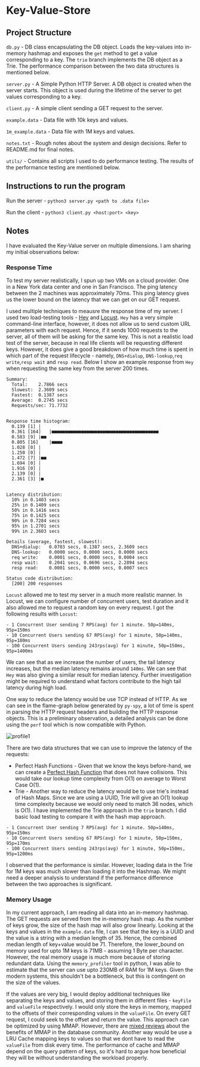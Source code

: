# Key-Value-Store

## Project Structure

`db.py` - DB class encapsulating the DB object. Loads the key-values into in-memory hashmap and exposes the `get` method to get a value corresponding to a key. The `trie` branch implements the DB object as a Trie. The performance comparison between the two data structures is mentioned below.

`server.py` - A Simple Python HTTP Server. A DB object is created when the server starts. This object is used during the lifetime of the server to get values corresponding to a key.

`client.py` - A simple client sending a GET request to the server.

`example.data` - Data file with 10k keys and values.

`1m_example.data` - Data file with 1M keys and values.

`notes.txt` - Rough notes about the system and design decisions. Refer to README.md for final notes.

`utils/` - Contains all scripts I used to do performance testing. The results of the performance testing are mentioned below.

## Instructions to run the program
Run the server - `python3 server.py <path to .data file>`

Run the client - `python3 client.py <host:port> <key>`

## Notes

I have evaluated the Key-Value server on multiple dimensions. I am sharing my initial observations below:

### Response Time
To test my server realistically, I spun up two VMs on a cloud provider. One in a New York data center and one in San Francisco. The ping latency between the 2 machines was approximately 70ms. This ping latency gives us the lower bound on the latency that we can get on our GET request.

I used multiple techniques to meausre the response time of my server. I used two load-testing tools - [Hey](https://github.com/rakyll/hey/tree/master) and [Locust](https://github.com/locustio/locust). `Hey` has a very simple command-line interface, however, it does not allow us to send custom URL parameters with each request. Hence, if it sends 1000 requests to the server, all of them will be asking for the same key. This is not a realistic load test of the server, because in real life clients will be requesting different keys. However, it does give a good breakdown of how much time is spent in which part of the request lifecycle - namely, `DNS+dialup`, `DNS-lookup`,`req write`,`resp wait` and `resp read`. Below I show an example response from `Hey` when requesting the same key from the server 200 times.

```
Summary:
  Total:	2.7866 secs
  Slowest:	2.3609 secs
  Fastest:	0.1387 secs
  Average:	0.2745 secs
  Requests/sec:	71.7732
  

Response time histogram:
  0.139 [1]	|
  0.361 [164]	|■■■■■■■■■■■■■■■■■■■■■■■■■■■■■■■■■■■■■■■■
  0.583 [9]	|■■
  0.805 [16]	|■■■■
  1.028 [0]	|
  1.250 [0]	|
  1.472 [7]	|■■
  1.694 [0]	|
  1.916 [0]	|
  2.139 [0]	|
  2.361 [3]	|■


Latency distribution:
  10% in 0.1403 secs
  25% in 0.1409 secs
  50% in 0.1416 secs
  75% in 0.1425 secs
  90% in 0.7284 secs
  95% in 1.2701 secs
  99% in 2.3603 secs

Details (average, fastest, slowest):
  DNS+dialup:	0.0703 secs, 0.1387 secs, 2.3609 secs
  DNS-lookup:	0.0000 secs, 0.0000 secs, 0.0000 secs
  req write:	0.0001 secs, 0.0000 secs, 0.0004 secs
  resp wait:	0.2041 secs, 0.0696 secs, 2.2894 secs
  resp read:	0.0001 secs, 0.0000 secs, 0.0007 secs

Status code distribution:
  [200]	200 responses

```

`Locust` allowed me to test my server in a much more realistic manner. In Locust, we can configure number of concurrent users, test duration and it also allowed me to request a random key on every request. I got the following results with `Locust`:

```
- 1 Concurrent User sending 7 RPS(avg) for 1 minute. 50p=140ms, 95p=150ms
- 10 Concurrent Users sending 67 RPS(avg) for 1 minute, 50p=140ms, 95p=180ms
- 100 Concurrent Users sending 243rps(avg) for 1 minute, 50p=150ms, 95p=1400ms
```

We can see that as we increase the number of users, the tail latency increases, but the median latency remains around `140ms`. We can see that `Hey` was also giving a similar result for median latency. Further investigation might be required to understand what factors contribute to the high tail latency during high load.

One way to reduce the latency would be use TCP instead of HTTP. As we can see in the flame-graph below generated by `py-spy`, a lot of time is spent in parsing the HTTP request headers and building the HTTP response objects. This is a preliminary observation, a detailed analysis can be done using the `perf` tool which is now compatible with Python. 

![profile1](https://github.com/krngrvr09/Key-Value-Store/assets/5905966/264576cd-71e6-4d73-9fe4-06862ca1b87b)

There are two data structures that we can use to improve the latency of the requests:
+ Perfect Hash Functions - Given that we know the keys before-hand, we can create a [Perfect Hash Function](https://en.wikipedia.org/wiki/Perfect_hash_function) that does not have collisions. This would take our lookup time complexity from O(1) on average to Worst Case O(1).
+ Trie - Another way to reduce the latency would be to use trie's instead of Hash Maps. Since we are using a UUID, Trie will give an O(1) lookup time complexity because we would only need to match 36 nodes, which is O(1). I have implemented the Trie approach in the `trie` branch. I did basic load testing to compare it with the hash map approach. 

```
- 1 Concurrent User sending 7 RPS(avg) for 1 minute. 50p=140ms, 95p=150ms
- 10 Concurrent Users sending 67 RPS(avg) for 1 minute, 50p=150ms, 95p=170ms
- 100 Concurrent Users sending 243rps(avg) for 1 minute, 50p=150ms, 95p=1200ms
```

I observed that the performance is similar. However, loading data in the Trie for 1M keys was much slower than loading it into the Hashmap. We might need a deeper analysis to understand if the performance difference between the two approaches is significant.

### Memory Usage
In my current approach, I am reading all data into an in-memory hashmap. The GET requests are served from the in-memory hash map. As the number of keys grow, the size of the hash map will also grow linearly. Looking at the keys and values in the `example.data` file, I can see that the key is a UUID and the value is a string with a median length of 35. Hence, the combined median length of key+value would be 71. Therefore, the lower_bound on memory used for upto 1M keys is 71MB - assuming 1 Byte per character. However, the real memory usage is much more because of storing redundant data. Using the `memory_profiler` tool in python, I was able to estimate that the server can use upto 230MB of RAM for 1M keys. Given the modern systems, this shouldn't be a bottleneck, but this is contingent on the size of the values. 

If the values are very big, I would deploy additional techniques like separating the keys and values, and storing them in different files - `keyFile` and `valueFile` respectively. I would only store the keys in memory, mapped to the offsets of their corresponding values in the `valueFile`. On every GET request, I could seek to the offset and return the value. This approach can be optimized by using MMAP. However, there are [mixed reviews](https://db.cs.cmu.edu/papers/2022/cidr2022-p13-crotty.pdf) about the benefits of MMAP in the database community. Another way would be use a LRU Cache mapping keys to values so that we dont have to read the `valueFile` from disk every time. The performance of cache and MMAP depend on the query pattern of keys, so it's hard to argue how beneficial they will be without understanding the workload properly.
